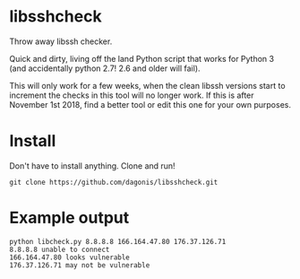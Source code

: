 # libsshcheck
Throw away libssh checker.

Quick and dirty, living off the land Python script that works for Python 3 (and accidentally python 2.7! 2.6 and older will fail).

This will only work for a few weeks, when the clean libssh versions start to increment the checks in this tool will no longer work. If this is after November 1st 2018, find a better tool or edit this one for your own purposes.

# Install
Don't have to install anything. Clone and run!

`git clone https://github.com/dagonis/libsshcheck.git`

# Example output

```
python libcheck.py 8.8.8.8 166.164.47.80 176.37.126.71
8.8.8.8 unable to connect
166.164.47.80 looks vulnerable
176.37.126.71 may not be vulnerable
```
